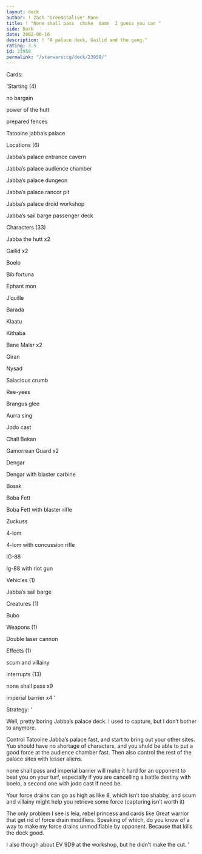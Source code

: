 ```yaml
---
layout: deck
author: ! Zach "Greedosalive" Mann
title: ! "None shall pass  choke  damn  I guess you can "
side: Dark
date: 2002-06-16
description: ! "A palace deck, Gailid and the gang."
rating: 3.5
id: 23958
permalink: "/starwarsccg/deck/23958/"
---
```

Cards: 

'Starting (4)


no bargain

power of the hutt

prepared fences

Tatooine jabba’s palace


Locations (6)


Jabba’s palace entrance cavern

Jabba’s palace audience chamber

Jabba’s palace dungeon

Jabba’s palace rancor pit

Jabba’s palace droid workshop

Jabba’s sail barge passenger deck


Characters (33)


Jabba the hutt x2

Gailid x2

Boelo

Bib fortuna

Ephant mon

J’quille

Barada

Klaatu

Kithaba

Bane Malar x2

Giran

Nysad

Salacious crumb

Ree-yees

Brangus glee

Aurra sing

Jodo cast

Chall Bekan

Gamorrean Guard x2

Dengar

Dengar with blaster carbine

Bossk

Boba Fett

Boba Fett with blaster rifle

Zuckuss

4-lom 

4-lom with concussion rifle

IG-88

Ig-88 with riot gun


Vehicles (1)


Jabba’s sail barge


Creatures (1)


Bubo


Weapons (1)


Double laser cannon


Effects (1)


scum and villainy


interrupts (13)


none shall pass x9

imperial barrier x4 '

Strategy: '

Well, pretty boring Jabba’s palace deck. I used to capture, but I don’t bother to anymore.


Control Tatooine Jabba’s palace fast, and start to bring out your other sites. Yuo should have no shortage of characters, and you shuld be able to put a good force at the audience chamber fast. Then also control the rest of the palace sites with lesser aliens.


none shall pass and imperial barrier will make it hard for an opponent to beat you on your turf, especially if you are cancelling a battle destiny with boelo, a second one with jodo cast if need be.


Your force drains can go as high as like 8, which isn’t too shabby, and scum and villainy might help you retrieve some force (capturing isn’t worth it)


The only problem I see is leia, rebel princess and cards like Great warrior that get rid of force drain modifiers. Speaking of which, do you know of a way to make my force drains unmodifiable by opponent. Because that kills the deck good.


I also though about EV 9D9 at the workshop, but he didn’t make the cut. '
